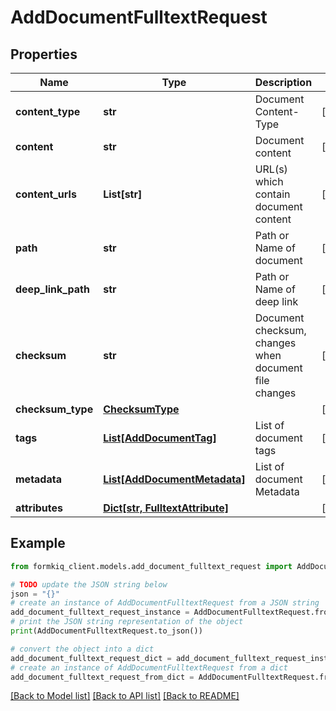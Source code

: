# AddDocumentFulltextRequest


## Properties

Name | Type | Description | Notes
------------ | ------------- | ------------- | -------------
**content_type** | **str** | Document Content-Type | [optional] 
**content** | **str** | Document content | [optional] 
**content_urls** | **List[str]** | URL(s) which contain document content | [optional] 
**path** | **str** | Path or Name of document | [optional] 
**deep_link_path** | **str** | Path or Name of deep link | [optional] 
**checksum** | **str** | Document checksum, changes when document file changes | [optional] 
**checksum_type** | [**ChecksumType**](ChecksumType.md) |  | [optional] 
**tags** | [**List[AddDocumentTag]**](AddDocumentTag.md) | List of document tags | [optional] 
**metadata** | [**List[AddDocumentMetadata]**](AddDocumentMetadata.md) | List of document Metadata | [optional] 
**attributes** | [**Dict[str, FulltextAttribute]**](FulltextAttribute.md) |  | [optional] 

## Example

```python
from formkiq_client.models.add_document_fulltext_request import AddDocumentFulltextRequest

# TODO update the JSON string below
json = "{}"
# create an instance of AddDocumentFulltextRequest from a JSON string
add_document_fulltext_request_instance = AddDocumentFulltextRequest.from_json(json)
# print the JSON string representation of the object
print(AddDocumentFulltextRequest.to_json())

# convert the object into a dict
add_document_fulltext_request_dict = add_document_fulltext_request_instance.to_dict()
# create an instance of AddDocumentFulltextRequest from a dict
add_document_fulltext_request_from_dict = AddDocumentFulltextRequest.from_dict(add_document_fulltext_request_dict)
```
[[Back to Model list]](../README.md#documentation-for-models) [[Back to API list]](../README.md#documentation-for-api-endpoints) [[Back to README]](../README.md)


